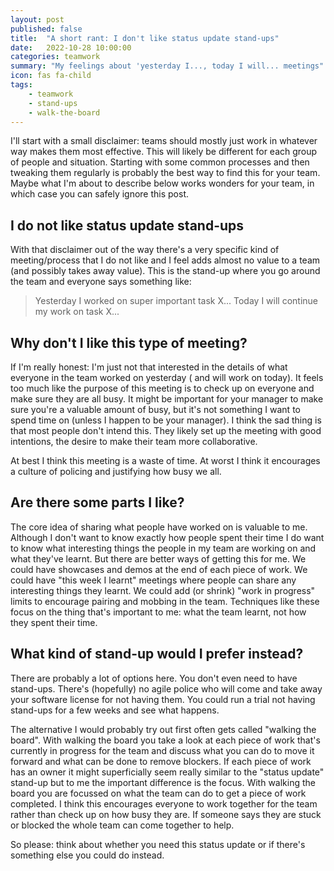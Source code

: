 ```yaml
---
layout: post
published: false
title:  "A short rant: I don't like status update stand-ups"
date:   2022-10-28 10:00:00
categories: teamwork
summary: "My feelings about 'yesterday I..., today I will... meetings"
icon: fas fa-child
tags:
    - teamwork
    - stand-ups
    - walk-the-board
---
```


I'll start with a small disclaimer: teams should mostly just work in whatever way makes them most effective. This will 
likely be different for each group of people and situation. Starting with some common processes and then tweaking them 
regularly is probably the best way to find this for your team. Maybe what I'm about to describe below works wonders for 
your team, in which case you can safely ignore this post.

## I do not like status update stand-ups
With that disclaimer out of the way there's a very specific kind of meeting/process that I do not like and I feel adds
almost no value to a team (and possibly takes away value). This is the stand-up where you go around the team and 
everyone  says something like:

> Yesterday I worked on super important task X...
> Today I will continue my work on task X...

## Why don't I like this type of meeting?
If I'm really honest: I'm just not that interested in the details of what everyone in the team worked on yesterday (
and will work on today). It feels too much like the purpose of this meeting is to check up on everyone and make sure
they are all busy. It might be important for your manager to make sure you're a valuable amount of busy, but it's not 
something I want to spend time on (unless I happen to be your manager). I think the sad thing is that most people don't
intend this. They likely set up the meeting with good intentions, the desire to make their team more collaborative.

At best I think this meeting is a waste of time. At worst I think it encourages a culture of policing and justifying
how busy we all.

## Are there some parts I like?
The core idea of sharing what people have worked on is valuable to me. Although I don't want to know exactly how 
people spent their time I do want to know what interesting things the people in my team are working on and what they've 
learnt. But there are better ways of getting this for me. We could have showcases and demos at the end of each piece of 
work. We could have "this week I learnt" meetings where people can share any interesting things they learnt. We could
add (or shrink) "work in progress" limits to encourage pairing and mobbing in the team. Techniques like these focus
on the thing that's important to me: what the team learnt, not how they spent their time.

## What kind of stand-up would I prefer instead?

There are probably a lot of options here. You don't even need to have stand-ups. There's (hopefully) no agile
police who will come and take away your software license for not having them. You could run a trial not having stand-ups
for a few weeks and see what happens. 

The alternative I would probably try out first often gets called "walking the board". With walking the board you
take a look at each piece of work that's currently in progress for the team and discuss what you can do to move it 
forward and what can be done to remove blockers. If each piece of work has an owner it might superficially seem
really similar to the "status update" stand-up but to me the important difference is the focus. With walking the board
you are focussed on what the team can do to get a piece of work completed. I think this encourages everyone to work
together for the team rather than check up on how busy they are. If someone says they are stuck or blocked the whole 
team can come together to help.

So please: think about whether you need this status update or if there's something else you could do instead. 
